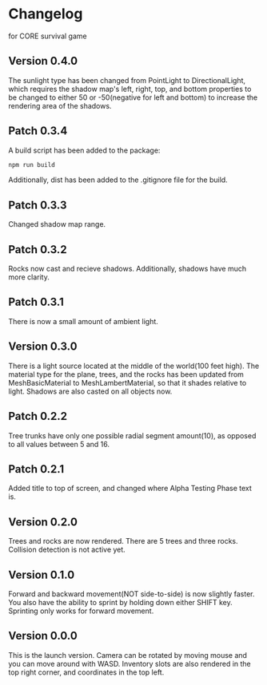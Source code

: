 # Changelog
for CORE survival game
## Version 0.4.0
The sunlight type has been changed from PointLight to DirectionalLight, which requires the shadow map's left, right, top, and bottom properties to be changed to either 50 or -50(negative for left and bottom) to increase the rendering area of the shadows.
## Patch 0.3.4
A build script has been added to the package:
```bash
npm run build
```
Additionally, dist has been added to the .gitignore file for the build.
## Patch 0.3.3
Changed shadow map range.
## Patch 0.3.2
Rocks now cast and recieve shadows. Additionally, shadows have much more clarity.
## Patch 0.3.1
There is now a small amount of ambient light.
## Version 0.3.0
There is a light source located at the middle of the world(100 feet high). The material type for the plane, trees, and the rocks has been updated from MeshBasicMaterial to MeshLambertMaterial, so that it shades relative to light. Shadows are also casted on all objects now.
## Patch 0.2.2
Tree trunks have only one possible radial segment amount(10), as opposed to all values between 5 and 16.
## Patch 0.2.1
Added title to top of screen, and changed where Alpha Testing Phase text is.
## Version 0.2.0
Trees and rocks are now rendered. There are 5 trees and three rocks. Collision detection is not active yet.
## Version 0.1.0
Forward and backward movement(NOT side-to-side) is now slightly faster. You also have the ability to sprint by holding down either SHIFT key. Sprinting only works for forward movement.
## Version 0.0.0
This is the launch version. Camera can be rotated by moving mouse and you can move around with WASD. Inventory slots are also rendered in the top right corner, and coordinates in the top left.